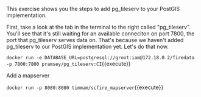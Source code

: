 This exercise shows you the steps to add pg_tileserv to your PostGIS implementation. 

First, take a look at the tab in the terminal to the right called "pg_tileserv". You'll see that it's still waiting for an available conneciton on port 7800, the port that pg_tileserv serves data on. That's because we haven't added pg_tileserv to our PostGIS implementation yet. Let's do that now.


```docker run -e DATABASE_URL=postgresql://groot:iam@172.18.0.2/firedata -p 7800:7800 pramsey/pg_tileserv:CI```{{execute}}


Add a mapserver

```docker run -p 8080:8080 timmam/scfire_mapserver```{{execute}}



